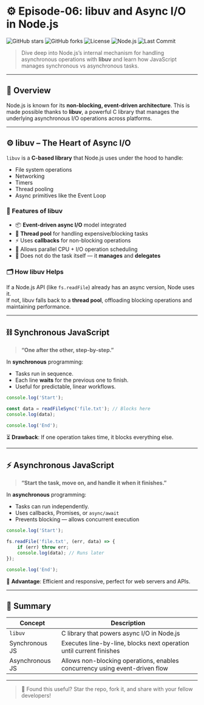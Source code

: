# ⚙️ Episode-06: libuv and Async I/O in Node.js

![GitHub stars](https://img.shields.io/github/stars/HarshilTandel/NamasteNodeJs?style=social)
![GitHub forks](https://img.shields.io/github/forks/HarshilTandel/NamasteNodeJs?style=social)
![License](https://img.shields.io/github/license/HarshilTandel/NamasteNodeJs)
![Node.js](https://img.shields.io/badge/node.js-18.x-brightgreen)
![Last Commit](https://img.shields.io/github/last-commit/HarshilTandel/NamasteNodeJs)

> Dive deep into Node.js’s internal mechanism for handling asynchronous operations with **libuv** and learn how JavaScript manages synchronous vs asynchronous tasks.

---

## 🧠 Overview

Node.js is known for its **non-blocking, event-driven architecture**. This is made possible thanks to **libuv**, a powerful C library that manages the underlying asynchronous I/O operations across platforms.

---

## ⚙️ libuv – The Heart of Async I/O

`libuv` is a **C-based library** that Node.js uses under the hood to handle:

- File system operations
- Networking
- Timers
- Thread pooling
- Async primitives like the Event Loop

### 🔧 Features of libuv

- 📦 **Event-driven async I/O** model integrated
- 🔁 **Thread pool** for handling expensive/blocking tasks
- ⚡ Uses **callbacks** for non-blocking operations
- 🔀 Allows parallel CPU + I/O operation scheduling
- 🧩 Does not do the task itself — it **manages** and **delegates**

### 🗂 How libuv Helps

If a Node.js API (like `fs.readFile`) already has an async version, Node uses it.  
If not, libuv falls back to a **thread pool**, offloading blocking operations and maintaining performance.

---

## ⛓️ Synchronous JavaScript

> **“One after the other, step-by-step.”**

In **synchronous** programming:

- Tasks run in sequence.
- Each line **waits** for the previous one to finish.
- Useful for predictable, linear workflows.

```js
console.log('Start');

const data = readFileSync('file.txt'); // Blocks here
console.log(data);

console.log('End');
```

⏳ **Drawback**: If one operation takes time, it blocks everything else.

---

## ⚡ Asynchronous JavaScript

> **“Start the task, move on, and handle it when it finishes.”**

In **asynchronous** programming:

- Tasks can run independently.
- Uses callbacks, Promises, or `async/await`
- Prevents blocking — allows concurrent execution

```js
console.log('Start');

fs.readFile('file.txt', (err, data) => {
    if (err) throw err;
    console.log(data); // Runs later
});

console.log('End');
```

🚀 **Advantage**: Efficient and responsive, perfect for web servers and APIs.

---

## 📌 Summary

| Concept             | Description                                                                 |
|---------------------|-----------------------------------------------------------------------------|
| `libuv`             | C library that powers async I/O in Node.js                                  |
| Synchronous JS      | Executes line-by-line, blocks next operation until current finishes         |
| Asynchronous JS     | Allows non-blocking operations, enables concurrency using event-driven flow |

---

> 🌟 Found this useful? Star the repo, fork it, and share with your fellow developers!
